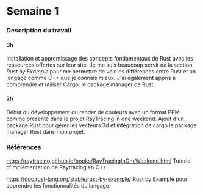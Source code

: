 # Semaine 1

### Description du travail

#### 3h
Installation et apprentissage des concepts fondamentaux de Rust avec les ressources offertes sur leur site. Je me suis beaucoup servit de la section *Rust by Example* pour me permettre de voir les différences entre Rust et un langage comme C++ que je connais mieux. J'ai également appris à comprendre et utiliser Cargo: le package manager de Rust.

#### 2h
Début du développement du render de couleurs avec un format PPM comme présenté dans le projet RayTracing in one weekend. Ajout d'un package Rust pour gérer les vecteurs 3d et intégration de cargo le package manager Rust dans mon projet.

### Références

https://raytracing.github.io/books/RayTracingInOneWeekend.html Tutoriel d'implémentation de Raytracing en C++.

https://doc.rust-lang.org/stable/rust-by-example/ Rust by Example pour apprendre les fonctionnalités du langage.
